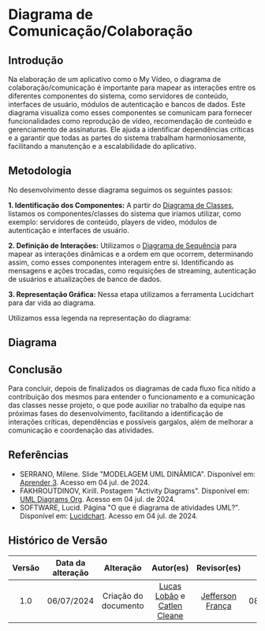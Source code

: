 # Diagrama de Comunicação/Colaboração

## Introdução

Na elaboração de um aplicativo como o My Vídeo, o diagrama de colaboração/comunicação é importante para mapear as interações entre os diferentes componentes do sistema, como servidores de conteúdo, interfaces de usuário, módulos de autenticação e bancos de dados. Este diagrama visualiza como esses componentes se comunicam para fornecer funcionalidades como reprodução de vídeo, recomendação de conteúdo e gerenciamento de assinaturas. Ele ajuda a identificar dependências críticas e a garantir que todas as partes do sistema trabalham harmoniosamente, facilitando a manutenção e a escalabilidade do aplicativo.

## Metodologia

No desenvolvimento desse diagrama seguimos os seguintes passos:

**1. Identificação dos Componentes:** A partir do [Diagrama de Classes](/docs/Modelagem/2.1.1.1.DiagramadeClasses.md), listamos os componentes/classes do sistema que iríamos utilizar, como exemplo: servidores de conteúdo, players de vídeo, módulos de autenticação e interfaces de usuário.

**2. Definição de Interações:** Utilizamos o [Diagrama de Sequência](/docs/Modelagem/2.1.2.1.DiagramadeSequencia.md) para mapear as interações dinâmicas e a ordem em que ocorrem, determinando assim, como esses componentes interagem entre si. Identificando as mensagens e ações trocadas, como requisições de streaming, autenticação de usuários e atualizações de banco de dados. 
 
**3. Representação Gráfica:** Nessa etapa utilizamos a ferramenta Lucidchart para dar vida ao diagrama.

Utilizamos essa legenda na representação do diagrama:



## Diagrama


## Conclusão

Para concluir, depois de finalizados os diagramas de cada fluxo fica nítido a contribuição dos mesmos para entender o funcionamento e a comunicação das classes nesse projeto, o que pode auxiliar no trabalho da equipe nas próximas fases do desenvolvimento, facilitando a identificação de interações críticas, dependências e possíveis gargalos, além de melhorar a comunicação e coordenação das atividades.

## Referências

- SERRANO, Milene. Slide "MODELAGEM UML DINÂMICA". Disponível em: [Aprender 3](https://aprender3.unb.br/pluginfile.php/2790248/mod_label/intro/Arquitetura%20e%20Desenho%20de%20Software%20-%20Aula%20Modelagem%20UML%20Din%C3%A2mica%20-%20Profa.%20Milene.pdf). Acesso em 04 jul. de 2024. </br>
- FAKHROUTDINOV, Kirill. Postagem "Activity Diagrams". Disponível em: [UML Diagrams Org](https://www.uml-diagrams.org/activity-diagrams.html). Acesso em 04 jul. de 2024. </br>
- SOFTWARE, Lucid. Página "O que é diagrama de atividades UML?". Disponível em: [Lucidchart](https://www.lucidchart.com/pages/pt/o-que-e-diagrama-de-atividades-uml). Acesso em 04 jul. de 2024. </br>

## Histórico de Versão

| Versão | Data da alteração |      Alteração       |                                           Autor(es)                                           |                  Revisor(es)                  | Data de revisão |
| :----: | :---------------: | :------------------: | :-------------------------------------------------------------------------------------------: | :-------------------------------------------: | :-------------: |
|  1.0   |    06/07/2024     | Criação do documento | [Lucas Lobão](https://github.com/lucaslobao-18) e [Catlen Cleane](https://github.com/catlenc) | [Jefferson França](https://github.com/Frans6) |   08/07/2024    |